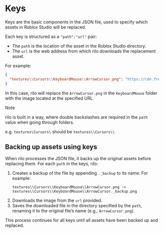 # Keys

Keys are the basic components in the JSON file, used to specify which assets in Roblox Studio will be replaced.

Each key is structured as a `"path":"url"` pair:
- The `path` is the location of the asset in the Roblox Studio directory.
- The `url` is the web address from which rilo downloads the replacement asset.

For example:
```json
{
  "textures\\Cursors\\KeyboardMouse\\ArrowCursor.png": "https://cdn.freebiesupply.com/logos/large/2x/firefox-logo-png-transparent.png"
}
```
In this case, rilo will replace the `ArrowCursor.png` in the `KeyboardMouse` folder with the image located at the specified URL.

> [!NOTE]  
> rilo is built in a way, where double backslashes are required in the `path` value when going through folders.
>
> e.g. `textures\Cursors\` should be `textures\\Cursors\\`

## Backing up assets using keys

When rilo processes the JSON file, it backs up the original assets before replacing them. For each `path` in the keys, rilo:
1. Creates a backup of the file by appending `._backup` to its name. For example:
   ```
   textures\\Cursors\\KeyboardMouse\\ArrowCursor.png -> textures\\Cursors\\KeyboardMouse\\ArrowCursor._backup.png
   ```
2. Downloads the image from the `url` provided.
3. Saves the downloaded file in the directory specified by the `path`, renaming it to the original file’s name (e.g., `ArrowCursor.png`).

This process continues for all keys until all assets have been backed up and replaced.
